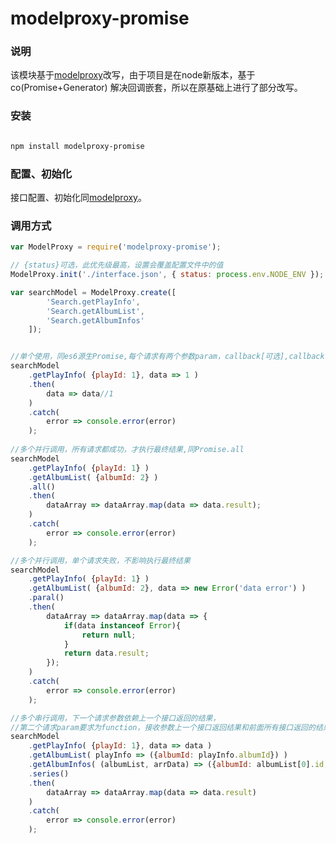 # modelproxy-promise

### 说明

该模块基于[modelproxy](https://github.com/carlisliu/modelproxy)改写，由于项目是在node新版本，基于co(Promise+Generator) 解决回调嵌套，所以在原基础上进行了部分改写。

### 安装
```bash

npm install modelproxy-promise

```
### 配置、初始化

接口配置、初始化同[modelproxy](https://github.com/carlisliu/modelproxy)。

### 调用方式

```js
var ModelProxy = require('modelproxy-promise');

// {status}可选，此优先级最高，设置会覆盖配置文件中的值
ModelProxy.init('./interface.json', { status: process.env.NODE_ENV });

var searchModel = ModelProxy.create([
		'Search.getPlayInfo',
		'Search.getAlbumList',
		'Search.getAlbumInfos' 
	]);


//单个使用，同es6源生Promise,每个请求有两个参数param，callback[可选],callback可对当前接口结果集进行重写
searchModel
	.getPlayInfo( {playId: 1}, data => 1 )
	.then(
		data => data//1
	)
	.catch(
		error => console.error(error)
	);
	
//多个并行调用，所有请求都成功，才执行最终结果,同Promise.all
searchModel
	.getPlayInfo( {playId: 1} )
	.getAlbumList( {albumId: 2} )
	.all()
	.then(
		dataArray => dataArray.map(data => data.result);
	)
	.catch(
		error => console.error(error)
	);

//多个并行调用，单个请求失败，不影响执行最终结果
searchModel
	.getPlayInfo( {playId: 1} )
	.getAlbumList( {albumId: 2}, data => new Error('data error') )
	.paral()
	.then(
		dataArray => dataArray.map(data => {
			if(data instanceof Error){
				return null;
			}
			return data.result;
		});
	)
	.catch(
		error => console.error(error)
	);

//多个串行调用，下一个请求参数依赖上一个接口返回的结果，
//第二个请求param要求为function，接收参数上一个接口返回结果和前面所有接口返回的结果集合，如果某个接口失败，调用catch
searchModel
	.getPlayInfo( {playId: 1}, data => data )
	.getAlbumList( playInfo => ({albumId: playInfo.albumId}) )
	.getAlbumInfos( (albumList, arrData) => ({albumId: albumList[0].id, playId: arrData[0].id}) )
	.series()
	.then(
		dataArray => dataArray.map(data => data.result)
	)
	.catch(
		error => console.error(error)
	);

```


